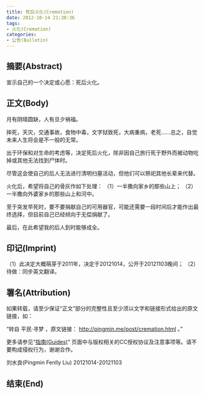 ```yaml
---
title: 死后火化(Cremation)
date: 2012-10-14 21:30:36
tags:
- 火化(Cremation)
categories:
- 公告(Bulletin)
---
```



## 摘要(Abstract)

宣示自己的一个决定或心愿：死后火化。

## 正文(Body)

月有阴晴圆缺，人有旦夕祸福。

摔死，天灾，交通事故，食物中毒，文字狱致死，大病重病，老死……总之，自觉未来人生将会是不一般的无常。

出于环保和对生命的考虑等，决定死后火化，除非因自己旅行死于野外而被动物吃掉或其他无法找到尸体时。

尽管这会使自己的后人无法进行清明扫墓活动，但他们可以祭祀其他长辈来代替。

<!-- more -->

火化后，希望将自己的骨灰作如下处理：
（1）一半撒向家乡的那些山上；
（2）一半撒向外婆家乡的那些山上和河中。

至于突发早死时，要不要捐献自己的可用器官，可能还需要一段时间后才能作出最终选择，但目前自己已经倾向于无偿捐献了。

最后，在此希望我的后人到时能够成全。

## 印记(Imprint)

（1）此决定大概萌芽于2011年，决定于20121014，公开于20121103晚间；
（2）待做：同步英文翻译。

## 署名(Attribution)

如果转载，请至少保证“正文”部分的完整性且至少须以文字和链接形式给出的原文链接，如：

“转自 平民·寻梦 ，原文链接： http://pingmin.me/post/cremation.html 。”

更多请参见“[指南(Guides)](guides)” 页面中与版权相关的CC授权协议及注意事项等。请不要构成侵权行为，谢谢合作。



刘水良(Pingmin Fenlly Liu)
20121014-20121103

## 结束(End)
